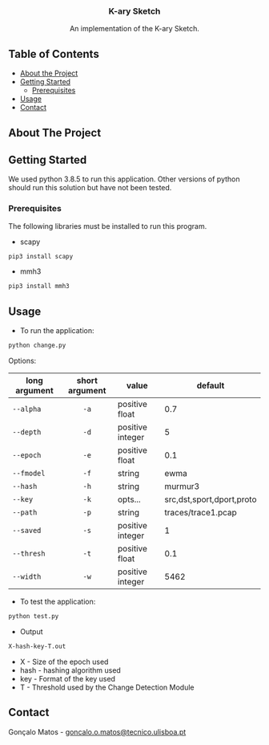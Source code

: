 <!-- PROJECT LOGO -->
<p align="center">

  <h3 align="center">K-ary Sketch</h3>

  <p align="center">
    An implementation of the K-ary Sketch.
  </p>
</p>



<!-- TABLE OF CONTENTS -->
## Table of Contents

* [About the Project](#about-the-project)
* [Getting Started](#getting-started)
  * [Prerequisites](#prerequisites)
* [Usage](#usage)
* [Contact](#contact)



<!-- ABOUT THE PROJECT -->
## About The Project


<!-- GETTING STARTED -->
## Getting Started

We used python 3.8.5 to run this application. Other versions of python should run this solution but have not been tested.

### Prerequisites

The following libraries must be installed to run this program.
* scapy
```sh
pip3 install scapy
```
* mmh3
```sh
pip3 install mmh3
```

<!-- USAGE EXAMPLES -->
## Usage
* To run the application:
```sh
python change.py
```
Options:

|    long argument | short argument | value            | default                    |
|    ------------- |:--------------:| ---------------- | -------------------------- |
|    `--alpha`     | `-a`           | positive float   |  0.7                       |     
|    `--depth`     | `-d`           | positive integer |  5                         |     
|    `--epoch`     | `-e`           | positive float   |  0.1                       |     
|    `--fmodel`    | `-f`           | string           |  ewma                      |     
|    `--hash`      | `-h`           | string           |  murmur3                   |     
|    `--key`       | `-k`           | opts...          |  src,dst,sport,dport,proto |     
|    `--path`      | `-p`           | string           |  traces/trace1.pcap        |     
|    `--saved`     | `-s`           | positive integer |  1                         |     
|    `--thresh`    | `-t`           | positive float   |  0.1                       |     
|    `--width`     | `-w`           | positive integer |  5462                      |    


* To test the application:
```sh
python test.py
```

* Output
```sh
X-hash-key-T.out
```
  * X - Size of the epoch used
  * hash - hashing algorithm used
  * key - Format of the key used
  * T - Threshold used by the Change Detection Module

<!-- CONTACT -->
## Contact

Gonçalo Matos -  goncalo.o.matos@tecnico.ulisboa.pt

